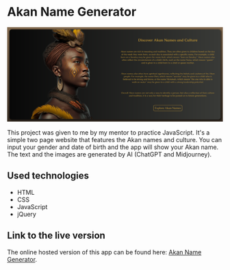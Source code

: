 # Akan Name Generator

![Screenshot](img/screenshot.png)

This project was given to me by my mentor to practice JavaScript.
It's a simple two page website that features the Akan names and culture.
You can input your gender and date of birth and the app will show your Akan name.
The text and the images are generated by AI (ChatGPT and Midjourney).

## Used technologies

- HTML
- CSS
- JavaScript
- jQuery

## Link to the live version

The online hosted version of this app can be found here: [Akan Name Generator](https://schlumen.github.io/akan-name-generator/).